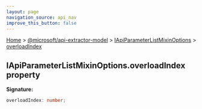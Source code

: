 ```yaml
---
layout: page
navigation_source: api_nav
improve_this_button: false
---
```



[Home](./index.md) &gt; [@microsoft/api-extractor-model](./api-extractor-model.md) &gt; [IApiParameterListMixinOptions](./api-extractor-model.iapiparameterlistmixinoptions.md) &gt; [overloadIndex](./api-extractor-model.iapiparameterlistmixinoptions.overloadindex.md)

## IApiParameterListMixinOptions.overloadIndex property

<b>Signature:</b>

```typescript
overloadIndex: number;
```
